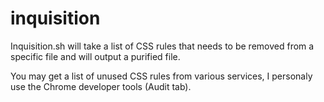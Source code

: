 inquisition
===========

Inquisition.sh will take a list of CSS rules that needs to be removed from a specific file and will output a purified file.


You may get a list of unused CSS rules from various services, I personaly use the Chrome developer tools (Audit tab).
